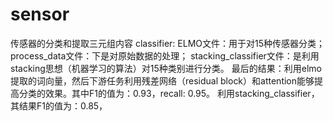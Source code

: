 # sensor
传感器的分类和提取三元组内容
classifier:
    ELMO文件：用于对15种传感器分类；
    process_data文件：下是对原始数据的处理；
    stacking_classifier文件：是利用stacking思想（机器学习的算法）对15种类别进行分类。
最后的结果：利用elmo提取的词向量，然后下游任务利用残差网络（residual block）和attention能够提高分类的效果。其中F1的值为：0.93，recall: 0.95。
           利用stacking_classifier，其结果F1的值为：0.85， 
